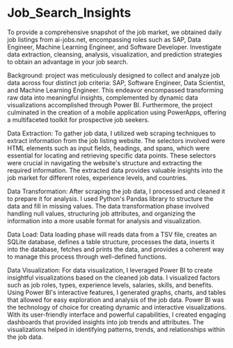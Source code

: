 # Job_Search_Insights
To provide a comprehensive snapshot of the job market, we obtained daily job listings from ai-jobs.net, encompassing roles such as SAP, Data Engineer, Machine Learning Engineer, and Software Developer. Investigate data extraction, cleansing, analysis, visualization, and prediction strategies to obtain an advantage in your job search.

Background:
project was meticulously designed to collect and analyze job data across four distinct job criteria: SAP, Software Engineer, Data Scientist, and Machine Learning Engineer. This endeavor encompassed transforming raw data into meaningful insights, complemented by dynamic data visualizations accomplished through Power BI. Furthermore, the project culminated in the creation of a mobile application using PowerApps, offering a multifaceted toolkit for prospective job seekers.

Data Extraction:
To gather job data, I utilized web scraping techniques to extract information from the job listing website. The selectors involved were HTML elements such as input fields, headings, and spans, which were essential for locating and retrieving specific data points. These selectors were crucial in navigating the website's structure and extracting the required information. The extracted data provides valuable insights into the job market for different roles, experience levels, and countries.

Data Transformation:
After scraping the job data, I processed and cleaned it to prepare it for analysis. I used Python's Pandas library to structure the data and fill in missing values. The data transformation phase involved handling null values, structuring job attributes, and organizing the information into a more usable format for analysis and visualization.

Data Load:
Data loading phase will reads data from a TSV file, creates an SQLite database, defines a table structure, processes the data, inserts it into the database, fetches and prints the data, and provides a coherent way to manage this process through well-defined functions.

Data Visualization:
For data visualization, I leveraged Power BI to create insightful visualizations based on the cleaned job data. I visualized factors such as job roles, types, experience levels,
salaries, skills, and benefits. Using Power BI's interactive features, I generated graphs, charts, and tables that allowed for easy exploration and analysis of the job data.
Power BI was the technology of choice for creating dynamic and interactive visualizations. With its user-friendly interface and powerful capabilities, I created engaging dashboards that provided insights into job trends and attributes. The visualizations helped in identifying patterns, trends, and relationships within the job data.
